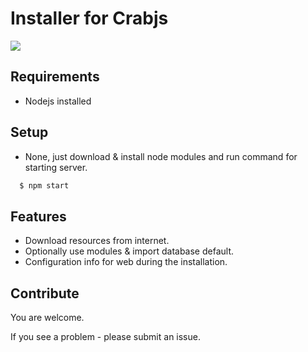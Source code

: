 # Installer for Crabjs

![](https://img.shields.io/badge/Status-developing...-green.svg)

## Requirements

* Nodejs installed

## Setup

* None, just download & install node modules and run command for starting server.

```js
  $ npm start
```

## Features

* Download resources from internet.
* Optionally use modules & import database default.
* Configuration info for web during the installation.

## Contribute

You are welcome.

If you see a problem - please submit an issue.
